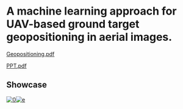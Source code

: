 # A machine learning approach for UAV-based ground target geopositioning in aerial images.
[Geopositioning.pdf](https://anuragpaul0.github.io/Geopositioning/Anurag%20Paul%2020EC01045.pdf)

[PPT.pdf](https://anuragpaul0.github.io/Geopositioning/PPT.pdf)

## Showcase

[![0](https://github.com/AnuragPaul0/Geopositioning/assets/88148165/20ed10c2-c9e8-43cb-b6e6-a60de9aca149)](https://www.youtube.com/watch?v=cNeTebvjNzo "AirSim Neighbourhood environment")[![e](https://github.com/AnuragPaul0/Geopositioning/assets/88148165/320a9186-9b93-4c2b-abc1-ea56b8300586)](https://www.youtube.com/watch?v=pbN-APBX7oI "AirSim Inspection")
